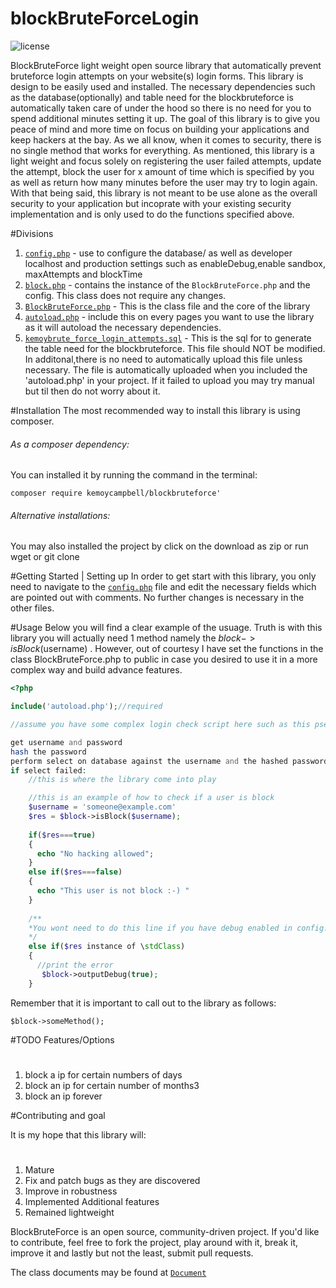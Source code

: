 # blockBruteForceLogin

![license](https://img.shields.io/packagist/l/alphayax/freebox_api_php.svg)

BlockBruteForce light weight open source library that automatically prevent bruteforce login attempts on your website(s) login forms.
This library is design to be easily used and installed. The necessary dependencies such as the database(optionally) and table need
for the blockbruteforce is automatically taken care of under the hood so there is no need for you to spend additional minutes setting
it up. The goal of this library is to give you peace of mind and more time on focus on building your applications and keep hackers
at the bay. As we all know, when it comes to security, there is no single method that works for everything. As mentioned,
this library is a light weight and focus solely on registering the user failed attempts, update the attempt, block the user
for x amount of time which is specified by you as well as return how many minutes before the user may try to login again. With that
being said, this library is not meant to be use alone as the overall security to your application but incoprate with your existing
security implementation and is only used to do the functions specified above.

#Divisions
1. [`config.php`](https://github.com/kemoycampbell/blockBruteForceLogin/blob/master/config.php) - use to configure the database/ as well as developer localhost and production settings such as enableDebug,enable sandbox, maxAttempts and blockTime
2. [`block.php`](https://github.com/kemoycampbell/blockBruteForceLogin/blob/master/block.php) - contains the instance of the `BlockBruteForce.php` and the config. This class does not require any changes.
3. [`BlockBruteForce.php`](https://github.com/kemoycampbell/blockBruteForceLogin/blob/master/BlockBruteForce.php) - This is the class file and the core of the library
4. [`autoload.php`](https://github.com/kemoycampbell/blockBruteForceLogin/blob/master/autoload.php) - include this on every pages you want to use the library as it will autoload the necessary dependencies.
5. [`kemoybrute_force_login_attempts.sql`](https://github.com/kemoycampbell/blockBruteForceLogin/blob/master/kemoybrute_force_login_attempts.sql) -  This is the sql for to generate the table need for the blockbruteforce. This file should NOT be modified. In additonal,there is no need to automatically upload this file unless necessary. The file is automatically uploaded when you included the 'autoload.php' in your project. If it failed to upload you may try manual but til then do not worry about it.


#Installation
The most recommended way to install this library is using composer. 
###### As a composer dependency:
You can installed it by running the command in the terminal: 

    composer require kemoycampbell/blockbruteforce'

###### Alternative installations:
You may also installed the project by click on the download as zip or run wget  or git clone

#Getting Started | Setting up
In order to get start with this library, you only need to navigate to the [`config.php`](https://github.com/kemoycampbell/blockBruteForceLogin/blob/master/config.php) file and edit the necessary fields which are pointed out with comments. No further changes is necessary in the other files.

#Usage
Below you will find a clear example of the usuage. Truth is with this library you will actually need 1 method namely the $block->isBlock($username) . However, out of courtesy I have set the functions in the class BlockBruteForce.php to public in case you desired to use it in a more complex way and build advance features.
```php
<?php

include('autoload.php');//required

//assume you have some complex login check script here such as this pseduocode

get username and password
hash the password
perform select on database against the username and the hashed password
if select failed:
    //this is where the library come into play

    //this is an example of how to check if a user is block
    $username = 'someone@example.com'
    $res = $block->isBlock($username);
    
    if($res===true)
    {
      echo "No hacking allowed";
    }
    else if($res===false)
    {
      echo "This user is not block :-) "
    }
    
    /**
    *You wont need to do this line if you have debug enabled in config.php
    */
    else if($res instance of \stdClass)
    {
      //print the error
       $block->outputDebug(true); 
    }
```

Remember that it is important to call out to the library as follows:

    $block->someMethod();
    
#TODO Features/Options
#
1. block a ip for certain numbers of days
2. block an ip for certain number of months3
3. block an ip forever
    
#Contributing and goal

It is my hope that this library will:
#
1. Mature
2. Fix and patch bugs as they are discovered
3. Improve in robustness
4. Implemented Additional features
5. Remained lightweight

BlockBruteForce is an open source, community-driven project. If you'd like to contribute, feel free to fork the project, play around with it, break it, improve it and lastly but not the least, submit pull requests.

The class documents may be found at [`Document`](http://kemoycampbell.github.io/bruteforce_document/)



